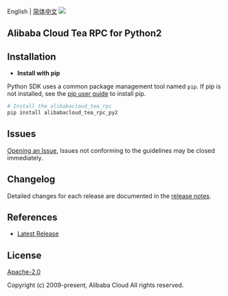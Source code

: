 English | [简体中文](README-CN.md)
![](https://aliyunsdk-pages.alicdn.com/icons/AlibabaCloud.svg)

## Alibaba Cloud Tea RPC for Python2

## Installation
- **Install with pip**

Python SDK uses a common package management tool named `pip`. If pip is not installed, see the [pip user guide](https://pip.pypa.io/en/stable/installing/ "pip User Guide") to install pip.

```bash
# Install the alibabacloud_tea_rpc
pip install alibabacloud_tea_rpc_py2
```

## Issues
[Opening an Issue](https://github.com/aliyun/tea-rpc/issues/new), Issues not conforming to the guidelines may be closed immediately.

## Changelog
Detailed changes for each release are documented in the [release notes](./ChangeLog.md).

## References
* [Latest Release](https://github.com/aliyun/tea-rpc)

## License
[Apache-2.0](http://www.apache.org/licenses/LICENSE-2.0)

Copyright (c) 2009-present, Alibaba Cloud All rights reserved.
